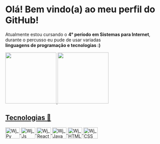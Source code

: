 # Olá! Bem vindo(a) ao meu perfil do GitHub!
Atualmente estou cursando o **4° período em Sistemas para Internet**, durante o percusso eu pude de usar variadas <br> **linguagens de programação e tecnologias :)**

<div style="center">
  <a href="https://github.com/waltjc">
  <img height="160em" src="https://github-readme-stats.vercel.app/api?username=waltjc&theme=dark&show_icons=true&include_all_commits=true&count_private=true"/>
  <img height="160em" src="https://github-readme-stats.vercel.app/api/top-langs/?username=waltjc&layout=compact&langs_count=6&theme=dark&show_icons=true"/>

<div style="display: inline_block">
  <h2>Tecnologias 🔨</h2>
  <img align="center" alt="Wj_Py" height="35" width="45" src="https://cdn.jsdelivr.net/gh/devicons/devicon/icons/python/python-original.svg">
  <img align="center" alt="Wj_Js" height="35" width="45" src="https://cdn.jsdelivr.net/gh/devicons/devicon/icons/javascript/javascript-original.svg">
  <img align="center" alt="Wj_React_Native" height="35" width="45" src="https://cdn.jsdelivr.net/gh/devicons/devicon/icons/react/react-original.svg">
  <img align="center" alt="Wj_Java" height="35" width="45" src="https://cdn.jsdelivr.net/gh/devicons/devicon/icons/java/java-plain.svg">
  <img align="center" alt="Wj_HTML" height="35" width="45" src="https://cdn.jsdelivr.net/gh/devicons/devicon/icons/html5/html5-plain-wordmark.svg">
  <img align="center" alt="Wj_CSS" height="35" width="45" src="https://cdn.jsdelivr.net/gh/devicons/devicon/icons/css3/css3-plain-wordmark.svg">
</div>
    
 #
